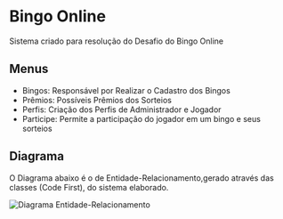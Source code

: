 # Bingo Online

Sistema criado para resolução do Desafio do Bingo Online

## Menus
* Bingos: Responsável por Realizar o Cadastro dos Bingos
* Prêmios: Possíveis Prêmios dos Sorteios
* Perfis: Criação dos Perfis de Administrador e Jogador
* Participe: Permite a participação do jogador em um bingo e seus sorteios

## Diagrama

O Diagrama abaixo é o de Entidade-Relacionamento,gerado através das classes (Code First), do sistema elaborado.

![Diagrama Entidade-Relacionamento](https://github.com/tuliomamute/BingoOnline/blob/master/Diagrama/DiagramaDER.bmp)
